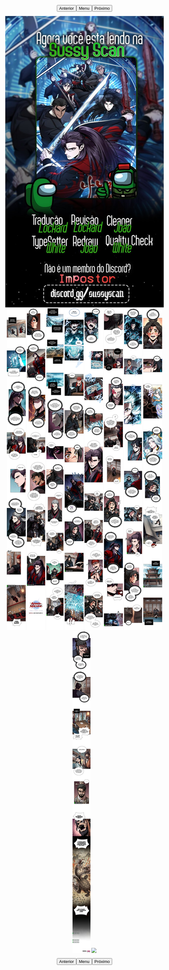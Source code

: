 <p style="text-align: center;"><button name="anterior" onclick="./chap-0240/readme.md">Anterior</button><button name="menu" onclick="./readme.md">Menu</button><button name="próximo" onclick="./chap-0242/readme.md">Próximo</button></p> <p style="text-align: center;"><img src="001.jpg"> <img src="002.jpg"> <img src="003.jpg"> <img src="004.jpg"> <img src="005.jpg"> <img src="006.jpg"> <img src="007.jpg"> <img src="008.jpg"> <img src="009.jpg"> <img src="010.jpg"> <img src="readme.md"> </p> <p style="text-align: center;"><button name="anterior" onclick="./chap-0240/readme.md">Anterior</button><button name="menu" onclick="./readme.md">Menu</button><button name="próximo" onclick="./chap-0242/readme.md">Próximo</button></p>